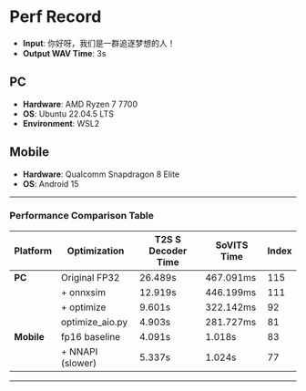 # Perf Record

* **Input**: 你好呀，我们是一群追逐梦想的人！
* **Output WAV Time**: 3s

## **PC**

* **Hardware**: AMD Ryzen 7 7700
* **OS**: Ubuntu 22.04.5 LTS
* **Environment**: WSL2

## **Mobile**

* **Hardware**: Qualcomm Snapdragon 8 Elite
* **OS**: Android 15

---

### **Performance Comparison Table**

| Platform   | Optimization     | T2S S Decoder Time | SoVITS Time | Index |
| ---------- | ---------------- | ------------------ | ----------- | ----- |
| **PC**     | Original FP32    | 26.489s            | 467.091ms   | 115   |
|            | + onnxsim        | 12.919s            | 446.199ms   | 111   |
|            | + optimize       | 9.601s             | 322.142ms   | 92    |
|            | optimize\_aio.py | 4.903s             | 281.727ms   | 81    |
| **Mobile** | fp16 baseline    | 4.091s             | 1.018s      | 83    |
|            | + NNAPI (slower) | 5.337s             | 1.024s      | 77    |

---
